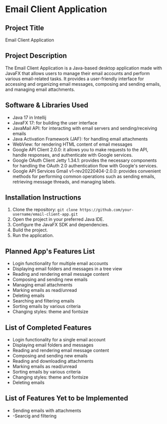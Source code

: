 # Email Client Application

## Project Title
Email Client Application

## Project Description
The Email Client Application is a Java-based desktop application made with JavaFX that allows users to manage their email accounts and perform various email-related tasks. It provides a user-friendly interface for accessing and organizing email messages, composing and sending emails, and managing email attachments.

## Software & Libraries Used
- Java 17 in Intellij
- JavaFX 17: for building the user interface
- JavaMail API: for interacting with email servers and sending/receiving emails
- Java Activation Framework (JAF): for handling email attachments
- WebView: for rendering HTML content of email messages
- Google API Client 2.0.0: it allows you to make requests to the API, handle responses, and authenticate with Google services.
- Google OAuth Client Jetty 1.34.1:  provides the necessary components for handling the OAuth 2.0 authentication flow with Google's services. 
- Google API Services Gmail v1-rev20220404-2.0.0: provides convenient methods for performing common operations such as sending emails, retrieving message threads, and managing labels.

## Installation Instructions
1. Clone the repository: `git clone https://github.com/your-username/email-client-app.git`
2. Open the project in your preferred Java IDE.
3. Configure the JavaFX SDK and dependencies.
4. Build the project.
5. Run the application.

## Planned App's Features List
- Login functionality for multiple email accounts
- Displaying email folders and messages in a tree view
- Reading and rendering email message content
- Composing and sending new emails
- Managing email attachments
- Marking emails as read/unread
- Deleting emails
- Searching and filtering emails
- Sorting emails by various criteria
- Changing styles: theme and fontsize

## List of Completed Features
- Login functionality for a single email account
- Displaying email folders and messages
- Reading and rendering email message content
- Composing and sending new emails
- Reading and downloading attachments
- Marking emails as read/unread
- Sorting emails by various criteria
- Changing styles: theme and fontsize
- Deleting emails


## List of Features Yet to be Implemented
- Sending emails with attachments
- -Searcig and filtering
